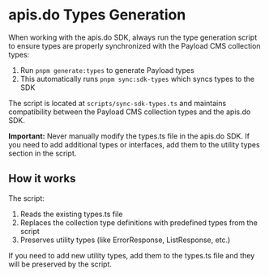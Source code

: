 # apis.do Types Generation

When working with the apis.do SDK, always run the type generation script to ensure types are properly synchronized with the Payload CMS collection types:

1. Run `pnpm generate:types` to generate Payload types
2. This automatically runs `pnpm sync:sdk-types` which syncs types to the SDK

The script is located at `scripts/sync-sdk-types.ts` and maintains compatibility between the Payload CMS collection types and the apis.do SDK.

**Important:** Never manually modify the types.ts file in the apis.do SDK. If you need to add additional types or interfaces, add them to the utility types section in the script.

## How it works

The script:

1. Reads the existing types.ts file
2. Replaces the collection type definitions with predefined types from the script
3. Preserves utility types (like ErrorResponse, ListResponse, etc.)

If you need to add new utility types, add them to the types.ts file and they will be preserved by the script.
